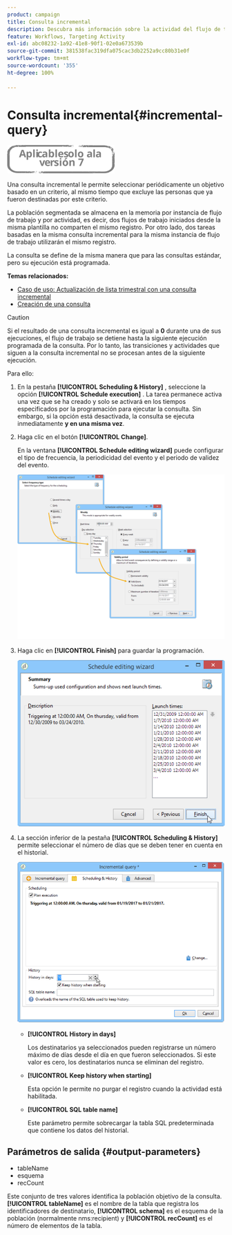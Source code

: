 ```yaml
---
product: campaign
title: Consulta incremental
description: Descubra más información sobre la actividad del flujo de trabajo Consulta incremental
feature: Workflows, Targeting Activity
exl-id: abc08232-1a92-41e8-90f1-02e0a673539b
source-git-commit: 381538fac319dfa075cac3db2252a9cc80b31e0f
workflow-type: tm+mt
source-wordcount: '355'
ht-degree: 100%

---
```


# Consulta incremental{#incremental-query}

![](../../assets/v7-only.svg)

Una consulta incremental le permite seleccionar periódicamente un objetivo basado en un criterio, al mismo tiempo que excluye las personas que ya fueron destinadas por este criterio.

La población segmentada se almacena en la memoria por instancia de flujo de trabajo y por actividad, es decir, dos flujos de trabajo iniciados desde la misma plantilla no comparten el mismo registro. Por otro lado, dos tareas basadas en la misma consulta incremental para la misma instancia de flujo de trabajo utilizarán el mismo registro.

La consulta se define de la misma manera que para las consultas estándar, pero su ejecución está programada.

**Temas relacionados:**

* [Caso de uso: Actualización de lista trimestral con una consulta incremental](quarterly-list-update.md)
* [Creación de una consulta](query.md#creating-a-query)

>[!CAUTION]
>
>Si el resultado de una consulta incremental es igual a **0** durante una de sus ejecuciones, el flujo de trabajo se detiene hasta la siguiente ejecución programada de la consulta. Por lo tanto, las transiciones y actividades que siguen a la consulta incremental no se procesan antes de la siguiente ejecución.

Para ello:

1. En la pestaña **[!UICONTROL Scheduling & History]** , seleccione la opción **[!UICONTROL Schedule execution]** . La tarea permanece activa una vez que se ha creado y solo se activará en los tiempos especificados por la programación para ejecutar la consulta. Sin embargo, si la opción está desactivada, la consulta se ejecuta inmediatamente **y en una misma vez**.
1. Haga clic en el botón **[!UICONTROL Change]**.

   En la ventana **[!UICONTROL Schedule editing wizard]** puede configurar el tipo de frecuencia, la periodicidad del evento y el periodo de validez del evento.

   ![](assets/s_user_segmentation_wizard_11.png)

1. Haga clic en **[!UICONTROL Finish]** para guardar la programación.

   ![](assets/s_user_segmentation_wizard_valid.png)

1. La sección inferior de la pestaña **[!UICONTROL Scheduling & History]** permite seleccionar el número de días que se deben tener en cuenta en el historial.

   ![](assets/edit_request_inc.png)

   * **[!UICONTROL History in days]**

      Los destinatarios ya seleccionados pueden registrarse un número máximo de días desde el día en que fueron seleccionados. Si este valor es cero, los destinatarios nunca se eliminan del registro.

   * **[!UICONTROL Keep history when starting]**

      Esta opción le permite no purgar el registro cuando la actividad está habilitada.

   * **[!UICONTROL SQL table name]**

      Este parámetro permite sobrecargar la tabla SQL predeterminada que contiene los datos del historial.

## Parámetros de salida {#output-parameters}

* tableName
* esquema
* recCount

Este conjunto de tres valores identifica la población objetivo de la consulta. **[!UICONTROL tableName]** es el nombre de la tabla que registra los identificadores de destinatario, **[!UICONTROL schema]** es el esquema de la población (normalmente nms:recipient) y **[!UICONTROL recCount]** es el número de elementos de la tabla.
